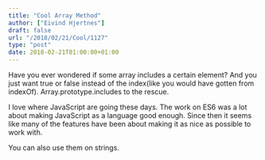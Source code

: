 ```yaml
---
title: "Cool Array Method"
author: ["Eivind Hjertnes"]
draft: false
url: "/2018/02/21/Cool/1127"
type: "post"
date: 2018-02-21T01:00:00+01:00
---
```


Have you ever wondered if some array includes a certain element? And you
just want true or false instead of the index(like you would have gotten
from indexOf). Array.prototype.includes to the rescue.

<div class="HTML">
  <div></div>

<script src="<https://gist.github.com/hjertnes/ce825c1306913e5e1a75d622bcf8ae8b.js>"></script>

</div>

I love where JavaScript are going these days. The work on ES6 was a lot
about making JavaScript as a language good enough. Since then it seems
like many of the features have been about making it as nice as possible
to work with.

You can also use them on strings.
